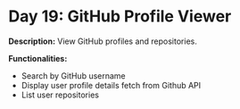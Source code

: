 # Day 19: GitHub Profile Viewer

**Description:** View GitHub profiles and repositories.

**Functionalities:**

- Search by GitHub username
- Display user profile details fetch from Github API
- List user repositories